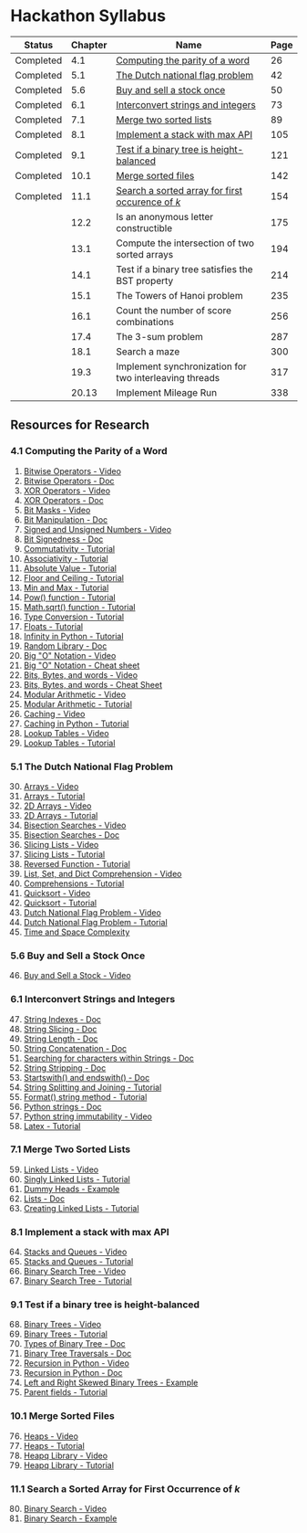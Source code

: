 # Hackathon Syllabus

| Status    | Chapter | Name                                                                                                          | Page |
|-----------|---------|---------------------------------------------------------------------------------------------------------------|------|
| Completed | 4.1     | [Computing the parity of a word](4.1_Computing_the_parity_of_a_word.ipynb)                                    | 26   |
| Completed | 5.1     | [The Dutch national flag problem](4.1_The_Dutch_national_flag_problem.ipynb)                                  | 42   |
| Completed | 5.6     | [Buy and sell a stock once](5.6_Buy_and_sell_a_stock_once.ipynb)                                              | 50   |
| Completed | 6.1     | [Interconvert strings and integers](6.1_Interconvert_strings_and_integers.ipynb)                              | 73   |
| Completed | 7.1     | [Merge two sorted lists](7.1_Merge_two_sorted_lists.ipynb)                                                    | 89   |
| Completed | 8.1     | [Implement a stack with max API](8.1_Implement_a_stack_with_max_API)                                          | 105  |
| Completed | 9.1     | [Test if a binary tree is height-balanced](9.1_Test_if_a_binary_tree_is_height-balanced)                      | 121  |
| Completed | 10.1    | [Merge sorted files](10.1_Merge_sorted_files.ipynb)                                                           | 142  |
| Completed | 11.1    | [Search a sorted array for first occurence of *k*](11.1_Search_a_sorted_array_for_first_occurence_of_k.ipynb) | 154  |
|           | 12.2    | Is an anonymous letter constructible                                                                          | 175  |
|           | 13.1    | Compute the intersection of two sorted arrays                                                                 | 194  |
|           | 14.1    | Test if a binary tree satisfies the BST property                                                              | 214  |
|           | 15.1    | The Towers of Hanoi problem                                                                                   | 235  |
|           | 16.1    | Count the number of score combinations                                                                        | 256  |
|           | 17.4    | The 3-sum problem                                                                                             | 287  |
|           | 18.1    | Search a maze                                                                                                 | 300  |
|           | 19.3    | Implement synchronization for two interleaving threads                                                        | 317  |
|           | 20.13   | Implement Mileage Run                                                                                         | 338  |

## Resources for Research

### 4.1 Computing the Parity of a Word
1. [Bitwise Operators - Video](https://www.youtube.com/watch?v=PyfKCvHALj8)
2. [Bitwise Operators - Doc](https://python-reference.readthedocs.io/en/latest/docs/operators/#bitwise-operators)
3. [XOR Operators - Video](https://www.youtube.com/watch?v=ip6mBD18xU4)
4. [XOR Operators - Doc](https://python-reference.readthedocs.io/en/latest/docs/operators/bitwise_XOR.html)
5. [Bit Masks - Video](https://www.youtube.com/watch?v=lUzQtTLCglk)
6. [Bit Manipulation - Doc](https://wiki.python.org/moin/BitManipulation)
7. [Signed and Unsigned Numbers - Video](https://www.youtube.com/watch?v=miwMEUfkqfY)
8. [Bit Signedness - Doc](https://www.ragestorm.net/blogs/?p=38)
9. [Commutativity - Tutorial](https://grokbase.com/t/python/python-list/119kdpd41s/operator-commutativity)
10. [Associativity - Tutorial](https://www.programiz.com/python-programming/precedence-associativity)
11. [Absolute Value - Tutorial](https://www.w3schools.com/python/ref_func_abs.asp)
12. [Floor and Ceiling - Tutorial](https://www.geeksforgeeks.org/floor-ceil-function-python/)
13. [Min and Max - Tutorial](https://www.geeksforgeeks.org/max-min-python/)
14. [Pow() function - Tutorial](https://www.geeksforgeeks.org/pow-in-python/)
15. [Math.sqrt() function - Tutorial](https://www.geeksforgeeks.org/python-math-function-sqrt/)
16. [Type Conversion - Tutorial](https://www.geeksforgeeks.org/type-conversion-python/)
17. [Floats - Tutorial](https://www.programiz.com/python-programming/methods/built-in/float)
18. [Infinity in Python - Tutorial](https://blog.usejournal.com/how-to-work-with-infinity-in-python-337fb3987f06)
19. [Random Library - Doc](https://docs.python.org/2/library/random.html)
20. [Big "O" Notation - Video](https://www.youtube.com/watch?v=v4cd1O4zkGw)
21. [Big "O" Notation - Cheat sheet](https://www.bigocheatsheet.com/)
22. [Bits, Bytes, and words - Video](https://www.youtube.com/watch?v=Weyv-V8xz0c)
23. [Bits, Bytes, and words - Cheat Sheet](https://www.cs.scranton.edu/~ep/EP/data_bits.html)
24. [Modular Arithmetic - Video](https://www.youtube.com/watch?v=Eg6CTCu8iio)
25. [Modular Arithmetic - Tutorial](https://www.khanacademy.org/computing/computer-science/cryptography/modarithmetic/a/what-is-modular-arithmetic)
26. [Caching - Video](https://www.youtube.com/watch?v=_CD-9GDPSVE)
27. [Caching in Python - Tutorial](https://www.thepythoncorner.com/2018/04/how-to-make-your-code-faster-by-using-a-cache-in-python/?source=post_page-----fb169fbcbb0b----------------------)
28. [Lookup Tables - Video](https://www.youtube.com/watch?v=nyYJLLPxOAM)
29. [Lookup Tables - Tutorial](https://towardsdatascience.com/python-tutorial-a-name-lookup-table-for-fuzzy-name-data-sets-2580e4eca6e7)

### 5.1 The Dutch National Flag Problem

30. [Arrays - Video](https://www.youtube.com/watch?v=6a39OjkCN5I)
31. [Arrays - Tutorial](https://www.w3schools.com/python/python_arrays.asp)
32. [2D Arrays - Video](https://www.youtube.com/watch?v=B5GhlXhDfoE)
33. [2D Arrays - Tutorial](https://snakify.org/en/lessons/two_dimensional_lists_arrays/)
34. [Bisection Searches - Video](https://www.youtube.com/watch?v=mqaf7vj1AdA)
35. [Bisection Searches - Doc](https://docs.python.org/2/library/bisect.html)
36. [Slicing Lists - Video](https://www.youtube.com/watch?v=ajrtAuDg3yw)
37. [Slicing Lists - Tutorial](https://www.pythoncentral.io/how-to-slice-listsarrays-and-tuples-in-python/)
38. [Reversed Function - Tutorial](https://www.geeksforgeeks.org/python-reversed-function/)
39. [List, Set, and Dict Comprehension - Video](https://www.youtube.com/watch?v=3dt4OGnU5sM)
40. [Comprehensions - Tutorial](https://python-3-patterns-idioms-test.readthedocs.io/en/latest/Comprehensions.html)
41. [Quicksort - Video](https://www.youtube.com/watch?v=CB_NCoxzQnk)
42. [Quicksort - Tutorial](https://www.geeksforgeeks.org/python-program-for-quicksort/)
43. [Dutch National Flag Problem - Video](https://www.youtube.com/watch?v=ER4ivZosqCg)
44. [Dutch National Flag Problem - Tutorial](https://www.geeksforgeeks.org/sort-an-array-of-0s-1s-and-2s/)
45. [Time and Space Complexity](https://www.datacamp.com/community/tutorials/analyzing-complexity-code-python)

### 5.6 Buy and Sell a Stock Once

46. [Buy and Sell a Stock - Video](https://www.youtube.com/watch?v=7AMjRbJhsKM)

### 6.1 Interconvert Strings and Integers

47. [String Indexes - Doc](https://www.programiz.com/python-programming/methods/string/index)
48. [String Slicing - Doc](https://www.pythoncentral.io/cutting-and-slicing-strings-in-python/)
49. [String Length - Doc](https://www.geeksforgeeks.org/python-string-length-len/)
50. [String Concatenation - Doc](https://www.pythonforbeginners.com/concatenation/string-concatenation-and-formatting-in-python)
51. [Searching for characters within Strings - Doc](https://www.afternerd.com/blog/python-string-contains/)
52. [String Stripping - Doc](https://www.programiz.com/python-programming/methods/string/strip)
53. [Startswith() and endswith() - Doc](https://www.geeksforgeeks.org/python-startswith-endswidth-function/)
54. [String Splitting and Joining - Tutorial](https://www.geeksforgeeks.org/python-program-split-join-string/)
55. [Format() string method - Tutorial](https://www.geeksforgeeks.org/python-format-function/)
56. [Python strings - Doc](https://www.w3schools.com/python/python_strings.asp)
57. [Python string immutability - Video](https://www.youtube.com/watch?v=to9DPVsdByE)
58. [Latex - Tutorial](https://www.latex-tutorial.com/tutorials/amsmath/)

### 7.1 Merge Two Sorted Lists

59. [Linked Lists - Video](https://www.youtube.com/watch?v=JlMyYuY1aXU)
60. [Singly Linked Lists - Tutorial](https://www.codefellows.org/blog/implementing-a-singly-linked-list-in-python/)
61. [Dummy Heads - Example](https://leetcode.com/problems/remove-duplicates-from-sorted-list-ii/discuss/28336/Python-in-place-solution-with-dummy-head-node.)
62. [Lists - Doc](https://docs.python.org/3/tutorial/datastructures.html)
63. [Creating Linked Lists - Tutorial](https://medium.com/@kojinoshiba/data-structures-in-python-series-1-linked-lists-d9f848537b4d)

### 8.1 Implement a stack with max API

64. [Stacks and Queues - Video](https://www.youtube.com/watch?v=wjI1WNcIntg)
65. [Stacks and Queues - Tutorial](https://www.geeksforgeeks.org/using-list-stack-queues-python/)
66. [Binary Search Tree - Video](https://www.youtube.com/watch?v=f5dU3xoE6ms)
67. [Binary Search Tree - Tutorial](https://medium.com/@stephenagrice/how-to-implement-a-binary-search-tree-in-python-e1cdba29c533)

### 9.1 Test if a binary tree is height-balanced

68. [Binary Trees - Video](https://www.youtube.com/watch?v=6oL-0TdVy28)
69. [Binary Trees - Tutorial](https://www.geeksforgeeks.org/binary-tree-data-structure/)
70. [Types of Binary Tree - Doc](https://www.geeksforgeeks.org/binary-tree-set-3-types-of-binary-tree/)
71. [Binary Tree Traversals - Doc](https://www.geeksforgeeks.org/tree-traversals-inorder-preorder-and-postorder/)
72. [Recursion in Python - Video](https://www.youtube.com/watch?v=Qk0zUZW-U_M)
73. [Recursion in Python - Doc](https://realpython.com/python-thinking-recursively/)
74. [Left and Right Skewed Binary Trees - Example](geeksforgeeks.org/check-whether-a-given-binary-tree-is-skewed-binary-tree-or-not/)
75. [Parent fields - Tutorial](https://www.geeksforgeeks.org/construct-a-binary-tree-from-parent-array-representation/)

### 10.1 Merge Sorted Files

76. [Heaps - Video](https://www.youtube.com/watch?v=t0Cq6tVNRBA)
77. [Heaps - Tutorial](https://towardsdatascience.com/data-structure-heap-23d4c78a6962)
78. [Heapq Library - Video](https://www.youtube.com/watch?v=nXp7lg2SVQo)
79. [Heapq Library - Tutorial](https://www.geeksforgeeks.org/heap-queue-or-heapq-in-python/)

### 11.1 Search a Sorted Array for First Occurrence of *k*

80. [Binary Search - Video](https://www.youtube.com/watch?v=DE-ye0t0oxE)
81. [Binary Search - Example](https://www.geeksforgeeks.org/python-program-for-binary-search/)
